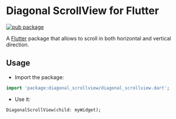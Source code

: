 # Diagonal ScrollView for Flutter

[![pub package](https://img.shields.io/badge/pub-v0.0.2+2-orange.svg)](https://pub.dartlang.org/packages/diagonal_scrollview)

A [Flutter](https://flutter.dev/) package that allows to scroll in both horizontal and vertical direction.

## Usage

* Import the package:
```dart
import 'package:diagonal_scrollview/diagonal_scrollview.dart';
```
* Use it:
```dart
DiagonalScrollView(child: myWidget);
```